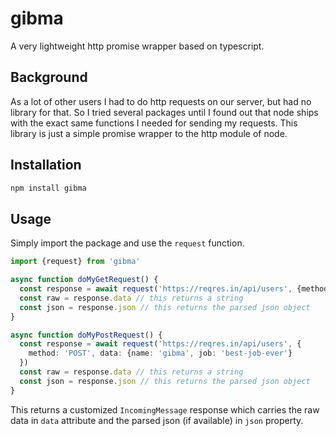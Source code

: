 # gibma

A very lightweight http promise wrapper based on typescript.

## Background

As a lot of other users I had to do http requests on our server, but had no library for that. So I tried several packages until I found out that node ships with the exact same functions I needed for sending my requests.
This library is just a simple promise wrapper to the http module of node.

## Installation

```bash
npm install gibma
```

## Usage

Simply import the package and use the `request` function.

```ts
import {request} from 'gibma'

async function doMyGetRequest() {
  const response = await request('https://reqres.in/api/users', {method: 'GET'})
  const raw = response.data // this returns a string
  const json = response.json // this returns the parsed json object
}

async function doMyPostRequest() {
  const response = await request('https://reqres.in/api/users', {
    method: 'POST', data: {name: 'gibma', job: 'best-job-ever'}
  })
  const raw = response.data // this returns a string
  const json = response.json // this returns the parsed json object
}
```

This returns a customized `IncomingMessage` response which carries the raw data in `data` attribute and the parsed json (if available) in `json` property.
